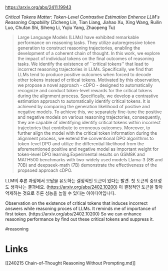 https://arxiv.org/abs/2411.19943

*Critical Tokens Matter: Token-Level Contrastive Estimation Enhence LLM's Reasoning Capability* (Zicheng Lin, Tian Liang, Jiahao Xu, Xing Wang, Ruilin Luo, Chufan Shi, Siheng Li, Yujiu Yang, Zhaopeng Tu)

> Large Language Models (LLMs) have exhibited remarkable performance on reasoning tasks. They utilize autoregressive token generation to construct reasoning trajectories, enabling the development of a coherent chain of thought. In this work, we explore the impact of individual tokens on the final outcomes of reasoning tasks. We identify the existence of ``critical tokens'' that lead to incorrect reasoning trajectories in LLMs. Specifically, we find that LLMs tend to produce positive outcomes when forced to decode other tokens instead of critical tokens. Motivated by this observation, we propose a novel approach - cDPO - designed to automatically recognize and conduct token-level rewards for the critical tokens during the alignment process. Specifically, we develop a contrastive estimation approach to automatically identify critical tokens. It is achieved by comparing the generation likelihood of positive and negative models. To achieve this, we separately fine-tune the positive and negative models on various reasoning trajectories, consequently, they are capable of identifying identify critical tokens within incorrect trajectories that contribute to erroneous outcomes. Moreover, to further align the model with the critical token information during the alignment process, we extend the conventional DPO algorithms to token-level DPO and utilize the differential likelihood from the aforementioned positive and negative model as important weight for token-level DPO learning.Experimental results on GSM8K and MATH500 benchmarks with two-widely used models Llama-3 (8B and 70B) and deepseek-math (7B) demonstrate the effectiveness of the propsoed approach cDPO.

LLM의 추론 과정에서 오답을 유도하는 결정적인 토큰이 있다는 발견. 첫 토큰의 중요성도 생각나는 결과네요. (https://arxiv.org/abs/2402.10200) 이 결정적인 토큰을 찾아 억제하는 것으로 추론 성능을 높일 수 있다는 아이디어입니다.

<english>
Observation on the existence of critical tokens that induces incorrect answers while reasoning proces of LLMs. It reminds me of importance of first token. (https://arxiv.org/abs/2402.10200) So we can enhance reasoning performance by find out these critical tokens and suppress it.
</english>

#reasoning

# Links

[[240215 Chain-of-Thought Reasoning Without Prompting.md]]